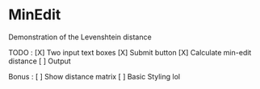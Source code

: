 # MinEdit

Demonstration of the Levenshtein distance

TODO :
[X] Two input text boxes
[X] Submit button
[X] Calculate min-edit distance
[ ] Output

Bonus :
[ ] Show distance matrix
[ ] Basic Styling lol